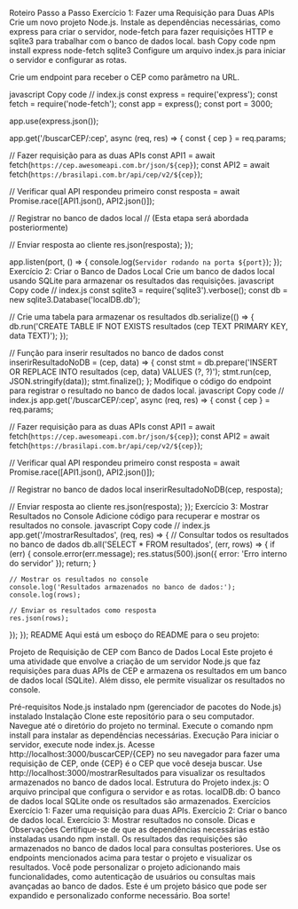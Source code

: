 Roteiro Passo a Passo
Exercício 1: Fazer uma Requisição para Duas APIs
Crie um novo projeto Node.js.
Instale as dependências necessárias, como express para criar o servidor, node-fetch para fazer requisições HTTP e sqlite3 para trabalhar com o banco de dados local.
bash
Copy code
npm install express node-fetch sqlite3
Configure um arquivo index.js para iniciar o servidor e configurar as rotas.

Crie um endpoint para receber o CEP como parâmetro na URL.

javascript
Copy code
// index.js
const express = require('express');
const fetch = require('node-fetch');
const app = express();
const port = 3000;

app.use(express.json());

app.get('/buscarCEP/:cep', async (req, res) => {
  const { cep } = req.params;

  // Fazer requisição para as duas APIs
  const API1 = await fetch(`https://cep.awesomeapi.com.br/json/${cep}`);
  const API2 = await fetch(`https://brasilapi.com.br/api/cep/v2/${cep}`);
  
  // Verificar qual API respondeu primeiro
  const resposta = await Promise.race([API1.json(), API2.json()]);

  // Registrar no banco de dados local
  // (Esta etapa será abordada posteriormente)
  
  // Enviar resposta ao cliente
  res.json(resposta);
});

app.listen(port, () => {
  console.log(`Servidor rodando na porta ${port}`);
});
Exercício 2: Criar o Banco de Dados Local
Crie um banco de dados local usando SQLite para armazenar os resultados das requisições.
javascript
Copy code
// index.js
const sqlite3 = require('sqlite3').verbose();
const db = new sqlite3.Database('localDB.db');

// Crie uma tabela para armazenar os resultados
db.serialize(() => {
  db.run('CREATE TABLE IF NOT EXISTS resultados (cep TEXT PRIMARY KEY, data TEXT)');
});

// Função para inserir resultados no banco de dados
const inserirResultadoNoDB = (cep, data) => {
  const stmt = db.prepare('INSERT OR REPLACE INTO resultados (cep, data) VALUES (?, ?)');
  stmt.run(cep, JSON.stringify(data));
  stmt.finalize();
};
Modifique o código do endpoint para registrar o resultado no banco de dados local.
javascript
Copy code
// index.js
app.get('/buscarCEP/:cep', async (req, res) => {
  const { cep } = req.params;

  // Fazer requisição para as duas APIs
  const API1 = await fetch(`https://cep.awesomeapi.com.br/json/${cep}`);
  const API2 = await fetch(`https://brasilapi.com.br/api/cep/v2/${cep}`);
  
  // Verificar qual API respondeu primeiro
  const resposta = await Promise.race([API1.json(), API2.json()]);

  // Registrar no banco de dados local
  inserirResultadoNoDB(cep, resposta);
  
  // Enviar resposta ao cliente
  res.json(resposta);
});
Exercício 3: Mostrar Resultados no Console
Adicione código para recuperar e mostrar os resultados no console.
javascript
Copy code
// index.js
app.get('/mostrarResultados', (req, res) => {
  // Consultar todos os resultados no banco de dados
  db.all('SELECT * FROM resultados', (err, rows) => {
    if (err) {
      console.error(err.message);
      res.status(500).json({ error: 'Erro interno do servidor' });
      return;
    }

    // Mostrar os resultados no console
    console.log('Resultados armazenados no banco de dados:');
    console.log(rows);

    // Enviar os resultados como resposta
    res.json(rows);
  });
});
README
Aqui está um esboço do README para o seu projeto:

Projeto de Requisição de CEP com Banco de Dados Local
Este projeto é uma atividade que envolve a criação de um servidor Node.js que faz requisições para duas APIs de CEP e armazena os resultados em um banco de dados local (SQLite). Além disso, ele permite visualizar os resultados no console.

Pré-requisitos
Node.js instalado
npm (gerenciador de pacotes do Node.js) instalado
Instalação
Clone este repositório para o seu computador.
Navegue até o diretório do projeto no terminal.
Execute o comando npm install para instalar as dependências necessárias.
Execução
Para iniciar o servidor, execute node index.js.
Acesse http://localhost:3000/buscarCEP/{CEP} no seu navegador para fazer uma requisição de CEP, onde {CEP} é o CEP que você deseja buscar.
Use http://localhost:3000/mostrarResultados para visualizar os resultados armazenados no banco de dados local.
Estrutura do Projeto
index.js: O arquivo principal que configura o servidor e as rotas.
localDB.db: O banco de dados local SQLite onde os resultados são armazenados.
Exercícios
Exercício 1: Fazer uma requisição para duas APIs.
Exercício 2: Criar o banco de dados local.
Exercício 3: Mostrar resultados no console.
Dicas e Observações
Certifique-se de que as dependências necessárias estão instaladas usando npm install.
Os resultados das requisições são armazenados no banco de dados local para consultas posteriores.
Use os endpoints mencionados acima para testar o projeto e visualizar os resultados.
Você pode personalizar o projeto adicionando mais funcionalidades, como autenticação de usuários ou consultas mais avançadas ao banco de dados.
Este é um projeto básico que pode ser expandido e personalizado conforme necessário. Boa sorte!

